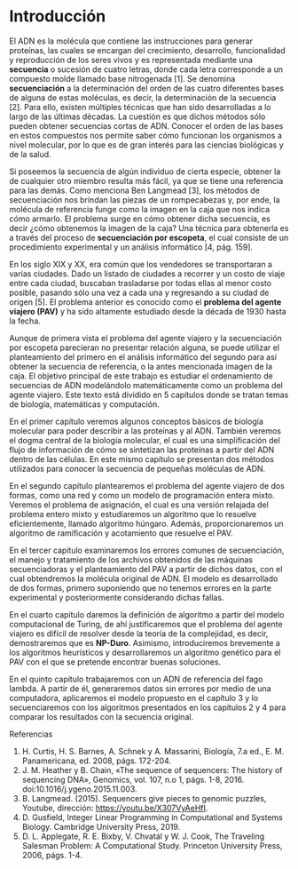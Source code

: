 # Introducción

El ADN es la molécula que contiene las instrucciones para generar proteínas, las cuales se encargan del crecimiento, desarrollo, funcionalidad y reproducción de los seres vivos y es representada mediante una **secuencia** o sucesión de cuatro letras, donde cada letra corresponde a un compuesto molde llamado base nitrogenada [1]. Se denomina **secuenciación** a la determinación del orden de las cuatro diferentes bases de alguna de estas moléculas, es decir, la determinación de la secuencia [2]. Para ello, existen múltiples técnicas que han sido desarrolladas a lo largo de las últimas décadas. La cuestión es que dichos métodos sólo pueden obtener secuencias cortas de ADN. Conocer el orden de las bases en estos compuestos nos permite saber cómo funcionan los organismos a nivel molecular, por lo que es de gran interés para las ciencias biológicas y de la salud.

Si poseemos la secuencia de algún individuo de cierta especie, obtener la de cualquier otro miembro resulta más fácil, ya que se tiene una referencia para las demás. Como menciona Ben Langmead [3], los métodos de secuenciación nos brindan las piezas de un rompecabezas y, por ende, la molécula de referencia funge como la imagen en la caja que nos indica cómo armarlo. El problema surge en cómo obtener dicha secuencia, es decir ¿cómo obtenemos la imagen de la caja? Una técnica para obtenerla es a través del proceso de **secuenciación por escopeta**, el cual consiste de un procedimiento experimental y un análisis informático [4, pág. 159].

En los siglo XIX y XX, era común que los vendedores se transportaran a varias ciudades. Dado un listado de ciudades a recorrer y un costo de viaje entre cada ciudad, buscaban trasladarse por todas ellas al menor costo posible, pasando sólo una vez a cada una y regresando a su ciudad de origen [5]. El problema anterior es conocido como el **problema del agente viajero (PAV)** y ha sido altamente estudiado desde la década de 1930 hasta la fecha.

Aunque de primera vista el problema del agente viajero y la secuenciación por escopeta parecieran no presentar relación alguna, se puede utilizar el planteamiento del primero en el análisis informático del segundo para así obtener la secuencia de referencia, o la antes mencionada imagen de la caja. El objetivo principal de este trabajo es estudiar el ordenamiento de secuencias de ADN modelándolo matemáticamente como un problema del agente viajero. Este texto está dividido en 5 capítulos donde se tratan temas de biología, matemáticas y computación.

En el primer capítulo veremos algunos conceptos básicos de biología molecular para poder describir a las proteínas y al ADN. También veremos el dogma central de la biología molecular, el cual es una simplificación del flujo de información de cómo se sintetizan las proteínas a partir del ADN dentro de las células. En este mismo capítulo se presentan dos métodos utilizados para conocer la secuencia de pequeñas moléculas de ADN.

En el segundo capítulo plantearemos el problema del agente viajero de dos formas, como una red y como un modelo de programación entera mixto. Veremos el problema de asignación, el cual es una versión relajada del problema entero mixto y estudiaremos un algoritmo que lo resuelve eficientemente, llamado algoritmo húngaro. Además, proporcionaremos un algoritmo de ramificación y acotamiento que resuelve el PAV.

En el tercer capítulo examinaremos los errores comunes de secuenciación, el manejo y tratamiento de los archivos obtenidos de las máquinas secuenciadoras y el planteamiento del PAV a partir de dichos datos, con el cual obtendremos la molécula original de ADN. El modelo es desarrollado de dos formas, primero suponiendo que no tenemos errores en la parte experimental y posteriormente considerando dichas fallas.

En el cuarto capítulo daremos la definición de algoritmo a partir del modelo computacional de Turing, de ahí justificaremos que el problema del agente viajero es difícil de resolver desde la teoría de la complejidad, es decir, demostraremos que es **NP-Duro**. Asimismo, introduciremos brevemente a los algoritmos heurísticos y desarrollaremos un algoritmo genético para el PAV con el que se pretende encontrar buenas soluciones.

En el quinto capítulo trabajaremos con un ADN de referencia del fago lambda. A partir de él, generaremos datos sin errores por medio de una computadora, aplicaremos el modelo propuesto en el capítulo 3 y lo secuenciaremos con los algoritmos presentados en los capítulos 2 y 4 para comparar los resultados con la secuencia original.

Referencias

1. H. Curtis, H. S. Barnes, A. Schnek y A. Massarini, Biología, 7.a ed., E. M. Panamericana, ed. 2008, págs. 172-204.
2. J. M. Heather y B. Chain, «The sequence of sequencers: The history of sequencing DNA», Genomics, vol. 107, n.o 1, págs. 1-8, 2016. doi:10.1016/j.ygeno.2015.11.003.
3. B. Langmead. (2015). Sequencers give pieces to genomic puzzles, Youtube, dirección: https://youtu.be/X307VyAeHfI.
4. D. Gusfield, Integer Linear Programming in Computational and Systems Biology. Cambridge University Press, 2019.
5. D. L. Applegate, R. E. Bixby, V. Chvatál y W. J. Cook, The Traveling Salesman Problem: A Computational Study. Princeton University Press, 2006, págs. 1-4.


